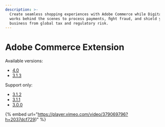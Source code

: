 ```yaml
---
description: >-
  Create seamless shopping experiences with Adobe Commerce while Digital River
  works behind the scenes to process payments, ﬁght fraud, and shield your
  business from global tax and regulatory risk.
---
```


# Adobe Commerce Extension

Available versions:

* [4.0](https://docs.digitalriver.com/magento/v/adobe-commerce-extension-4.0/)
* [3.1.3](https://docs.digitalriver.com/magento/v/adobe-commerce-extension-3.1.3/)

Support only:

* [3.1.2](https://docs.digitalriver.com/magento/v/adobe-commerce-extension-3.1.2/)
* [3.1.1](https://docs.digitalriver.com/magento/v/adobe-commerce-extension-3.1.0/)
* [3.0.0](https://docs.digitalriver.com/magento/v/adobe-commerce-extension-3.0.0/)







{% embed url="https://player.vimeo.com/video/379069796?h=2037dcf729)" %}
